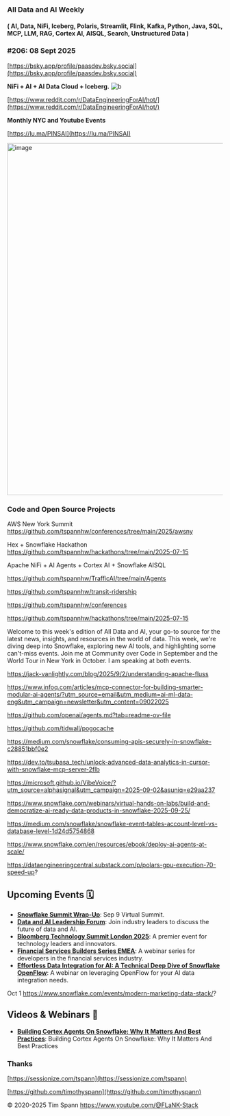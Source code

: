 ###  All Data and AI Weekly 
#### ( AI, Data, NiFi, Iceberg, Polaris, Streamlit, Flink, Kafka, Python, Java, SQL, MCP, LLM, RAG, Cortex AI, AISQL, Search, Unstructured Data )  
### #206: 08 Sept 2025


[https://bsky.app/profile/paasdev.bsky.social](https://bsky.app/profile/paasdev.bsky.social)

**NiFi + AI + AI Data Cloud + Iceberg.**
![b](https://images.credential.net/badge/tiny/g6fomszs_1741624330730_badge.png)

[https://www.reddit.com/r/DataEngineeringForAI/hot/](https://www.reddit.com/r/DataEngineeringForAI/hot/)

**Monthly NYC and Youtube Events**

[https://lu.ma/PINSAI](https://lu.ma/PINSAI)



<img width="1775" height="822" alt="image" src="https://github.com/user-attachments/assets/1bac957b-cce6-4889-896b-ab7fbca27102" />


### Code and Open Source Projects

AWS New York Summit
https://github.com/tspannhw/conferences/tree/main/2025/awsny

Hex + Snowflake Hackathon
https://github.com/tspannhw/hackathons/tree/main/2025-07-15

Apache NiFi + AI Agents + Cortex AI + Snowflake AISQL

https://github.com/tspannhw/TrafficAI/tree/main/Agents

https://github.com/tspannhw/transit-ridership

https://github.com/tspannhw/conferences

https://github.com/tspannhw/hackathons/tree/main/2025-07-15






Welcome to this week's edition of All Data and AI, your go-to source for the latest news, insights, and resources in the world of data. This week, we're diving deep into Snowflake, exploring new AI tools, and highlighting some can't-miss events.   Join me at Community over Code in September and the World Tour in New York in October.   I am speaking at both events.


https://jack-vanlightly.com/blog/2025/9/2/understanding-apache-fluss

https://www.infoq.com/articles/mcp-connector-for-building-smarter-modular-ai-agents/?utm_source=email&utm_medium=ai-ml-data-eng&utm_campaign=newsletter&utm_content=09022025

https://github.com/openai/agents.md?tab=readme-ov-file

https://github.com/tidwall/pogocache

https://medium.com/snowflake/consuming-apis-securely-in-snowflake-c28851bbf0e2

https://dev.to/tsubasa_tech/unlock-advanced-data-analytics-in-cursor-with-snowflake-mcp-server-2flb

https://microsoft.github.io/VibeVoice/?utm_source=alphasignal&utm_campaign=2025-09-02&asuniq=e29aa237


https://www.snowflake.com/webinars/virtual-hands-on-labs/build-and-democratize-ai-ready-data-products-in-snowflake-2025-09-25/

https://medium.com/snowflake/snowflake-event-tables-account-level-vs-database-level-1d24d5754868


https://www.snowflake.com/en/resources/ebook/deploy-ai-agents-at-scale/

https://dataengineeringcentral.substack.com/p/polars-gpu-execution-70-speed-up?



## **Upcoming Events 🗓️**

* [**Snowflake Summit Wrap-Up**](https://www.snowflake.com/webinars/were-bringing-summit-to-you-20250909/):   Sep 9 Virtual Summit.
* [**Data and AI Leadership Forum**](https://www.snowflake.com/en/lp/data-and-ai-leadership-forum/): Join industry leaders to discuss the future of data and AI.  
* [**Bloomberg Technology Summit London 2025**](https://events.bloomberglive.com/event/bloomberg-technology-summit-london-2025/summary): A premier event for technology leaders and innovators.  
* [**Financial Services Builders Series EMEA**](https://www.snowflake.com/webinars/product-demo/financial-services-builders-series-emea-2025-09-16/?utm_source=sproutsocial&utm_medium=social&utm_campaign=em--en-all-all-fnsv-all&utm_content=evv&utm_cta=sprout-social-webinar-promo-fsi-builders-emea): A webinar series for developers in the financial services industry.  
* [**Effortless Data Integration for AI: A Technical Deep Dive of Snowflake OpenFlow**](https://www.snowflake.com/webinars/product-demo/effortless-data-integration-ready-for-ai-a-technical-deep-dive-of-snowflake-openflow-2025-08-13/): A webinar on leveraging OpenFlow for your AI data integration needs.

Oct 1
https://www.snowflake.com/events/modern-marketing-data-stack/?


## **Videos & Webinars 🎥**

* [**Building Cortex Agents On Snowflake: Why It Matters And Best Practices**](https://www.youtube.com/watch?v=WP3OtjzeheE): Building Cortex Agents On Snowflake: Why It Matters And Best Practices





### Thanks


[https://sessionize.com/tspann](https://sessionize.com/tspann)

[https://github.com/timothyspann](https://github.com/timothyspann)



&copy; 2020-2025 Tim Spann  https://www.youtube.com/@FLaNK-Stack
